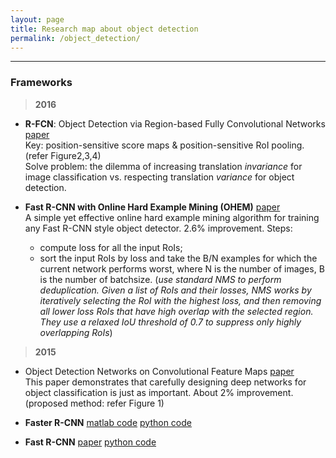 ```yaml
---
layout: page
title: Research map about object detection
permalink: /object_detection/
---
```


------

### Frameworks

> **2016**

* **R-FCN**: Object Detection via Region-based Fully Convolutional Networks
[paper](http://arxiv.org/abs/1605.06409)  
Key: position-sensitive score maps & position-sensitive RoI pooling. (refer Figure2,3,4)  
Solve problem: the dilemma of increasing translation *invariance* for image classification vs. respecting translation *variance* for object detection.

* **Fast R-CNN with Online Hard Example Mining (OHEM)** 
[paper](http://arxiv.org/abs/1604.03540)  
A simple yet effective online hard example mining algorithm for training any Fast R-CNN style object detector. 2.6% improvement. Steps:  
	+ compute loss for all the input RoIs;  
	+ sort the input RoIs by loss and take the B/N examples for which the current network performs worst, where N is the number of images, B is the number of batchsize. (*use standard NMS to perform deduplication. Given a list of RoIs and their losses, NMS works by iteratively selecting the RoI with the highest loss, and then removing all lower loss RoIs that have high overlap with the selected region. They use a relaxed IoU threshold of 0.7 to suppress only highly overlapping RoIs*)

> **2015**

* Object Detection Networks on Convolutional Feature Maps
[paper](http://arxiv.org/abs/1504.06066)  
This paper demonstrates that carefully designing deep networks for object classification is just as important. About 2% improvement. (proposed method: refer Figure 1)

* **Faster R-CNN**
[matlab code](https://github.com/ShaoqingRen/faster_rcnn)
[python code](https://github.com/rbgirshick/py-faster-rcnn)


* **Fast R-CNN**
[paper]()
[python code](https://github.com/rbgirshick/fast-rcnn)

###

